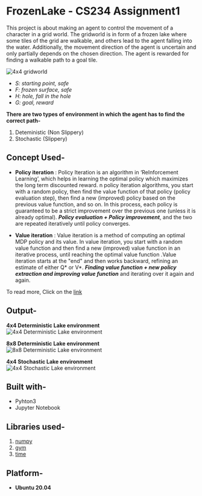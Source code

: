 # FrozenLake - CS234 Assignment1
This project is about making an agent to control the movement of a character in a grid world. 
The gridworld is in form of a frozen lake where some tiles of the grid are walkable, and others lead to the agent falling into the water. 
Additionally, the movement direction of the agent is uncertain and only partially depends on the chosen direction. 
The agent is rewarded for finding a walkable path to a goal tile.

![4x4 gridworld](https://github.com/Tanmay-Pathrabe/FrozenLake-Assignment1/blob/main/Output%20clips/Frozen-Lake.png)

* *S: starting point, safe*
* *F: frozen surface, safe*
* *H: hole, fall in the hole*
* *G: goal, reward*

**There are two types of environment in which the agent has to find the correct path-**
1. Deteministic (Non Slippery)
1. Stochastic (Slippery)


## Concept Used-
* __Policy iteration__ : Policy Iteration is an algorithm in ‘ReInforcement Learning’, which helps in learning the optimal policy which maximizes the long term discounted reward. 
n policy iteration algorithms, you start with a random policy, then find the value function of that policy (policy evaluation step), then find a new (improved) policy based on the previous value function, and so on. 
In this process, each policy is guaranteed to be a strict improvement over the previous one (unless it is already optimal).
***Policy evaluation + Policy improvement***, and the two are repeated iteratively until policy converges.


* __Value iteration__ : Value iteration is a method of computing an optimal MDP policy and its value. In value iteration, you start with a random value function and then find a new (improved) value function in an iterative process, until reaching the optimal value function
.Value iteration starts at the "end" and then works backward, refining an estimate of either Q* or V*. ***Finding value function + new policy extraction and improving value function*** and iterating over it again and again.

To read more, Click on the [link](https://web.stanford.edu/class/psych209/Readings/SuttonBartoIPRLBook2ndEd.pdf)

## Output- 
**4x4 Deterministic Lake environment**
![4x4 Deterministic Lake environment](https://github.com/Tanmay-Pathrabe/FrozenLake-Assignment/blob/main/Output%20clips/4x4_Deterministic_Lake.gif)


**8x8 Deterministic Lake environment**
![8x8 Deterministic Lake environment](https://github.com/Tanmay-Pathrabe/FrozenLake-Assignment/blob/main/Output%20clips/8x8_Deterministic_Lake.gif)


**4x4 Stochastic Lake environment**    
![4x4 Stochastic Lake environment](https://github.com/Tanmay-Pathrabe/FrozenLake-Assignment/blob/main/Output%20clips/4x4_Stochastic_Lake.gif)

## Built with- 
* Pyhton3
* Jupyter Notebook

## Libraries used-
1. [numpy](https://numpy.org/doc/)
1. [gym](https://gym.openai.com/)
1. [time](https://docs.python.org/3/library/time.html)

## Platform-
* **Ubuntu 20.04**
